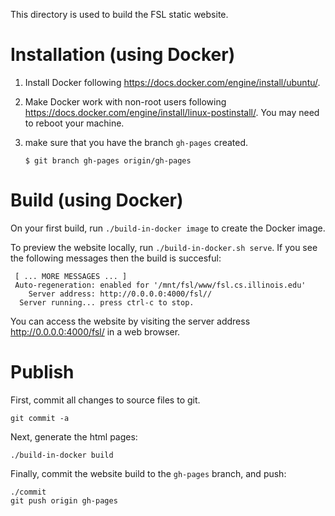 This directory is used to build the FSL static website.

# Installation (using Docker)

1.  Install Docker following https://docs.docker.com/engine/install/ubuntu/.

2.  Make Docker work with non-root users following
    https://docs.docker.com/engine/install/linux-postinstall/. You may need to
    reboot your machine.

3.  make sure that you have the branch `gh-pages` created.

    ```
    $ git branch gh-pages origin/gh-pages
    ```

# Build (using Docker)

On your first build, run `./build-in-docker image` to create the Docker image. 

To preview the website locally, run `./build-in-docker.sh serve`. If you see the following messages then the build is succesful:

```
 [ ... MORE MESSAGES ... ]
 Auto-regeneration: enabled for '/mnt/fsl/www/fsl.cs.illinois.edu'
    Server address: http://0.0.0.0:4000/fsl//
  Server running... press ctrl-c to stop.
```

You can access the website by visiting the server address http://0.0.0.0:4000/fsl/ in a web browser. 

# Publish


First, commit all changes to source files to git.

    git commit -a

Next, generate the html pages:

    ./build-in-docker build

Finally, commit the website build to the `gh-pages` branch, and push:

    ./commit
    git push origin gh-pages

